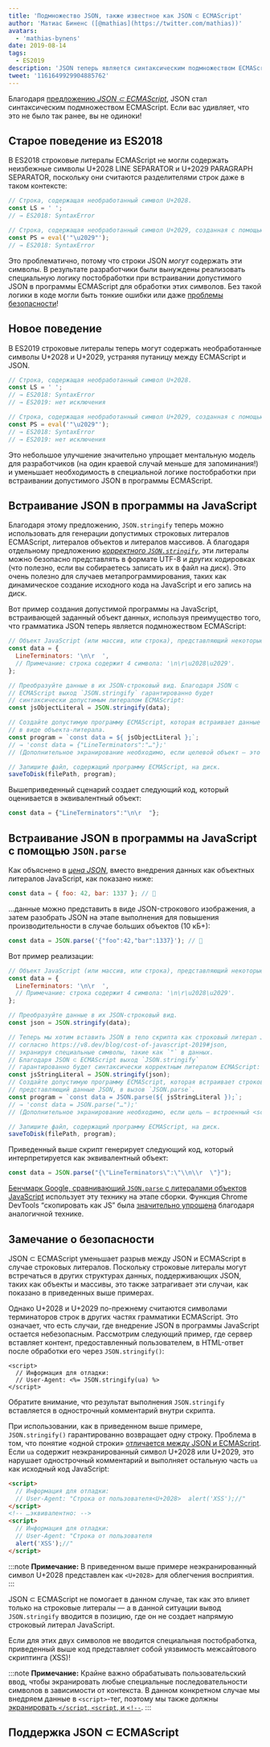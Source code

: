 ```yaml
---
title: 'Подмножество JSON, также известное как JSON ⊂ ECMAScript'
author: 'Матиас Биненс ([@mathias](https://twitter.com/mathias))'
avatars:
  - 'mathias-bynens'
date: 2019-08-14
tags:
  - ES2019
description: 'JSON теперь является синтаксическим подмножеством ECMAScript.'
tweet: '1161649929904885762'
---
```

Благодаря [предложению _JSON ⊂ ECMAScript_](https://github.com/tc39/proposal-json-superset), JSON стал синтаксическим подмножеством ECMAScript. Если вас удивляет, что это не было так ранее, вы не одиноки!

## Старое поведение из ES2018

В ES2018 строковые литералы ECMAScript не могли содержать неизбежные символы U+2028 LINE SEPARATOR и U+2029 PARAGRAPH SEPARATOR, поскольку они считаются разделителями строк даже в таком контексте:

```js
// Строка, содержащая необработанный символ U+2028.
const LS = ' ';
// → ES2018: SyntaxError

// Строка, содержащая необработанный символ U+2029, созданная с помощью `eval`:
const PS = eval('"\u2029"');
// → ES2018: SyntaxError
```

Это проблематично, потому что строки JSON _могут_ содержать эти символы. В результате разработчики были вынуждены реализовать специальную логику постобработки при встраивании допустимого JSON в программы ECMAScript для обработки этих символов. Без такой логики в коде могли быть тонкие ошибки или даже [проблемы безопасности](#security)!

<!--truncate-->
## Новое поведение

В ES2019 строковые литералы теперь могут содержать необработанные символы U+2028 и U+2029, устраняя путаницу между ECMAScript и JSON.

```js
// Строка, содержащая необработанный символ U+2028.
const LS = ' ';
// → ES2018: SyntaxError
// → ES2019: нет исключения

// Строка, содержащая необработанный символ U+2029, созданная с помощью `eval`:
const PS = eval('"\u2029"');
// → ES2018: SyntaxError
// → ES2019: нет исключения
```

Это небольшое улучшение значительно упрощает ментальную модель для разработчиков (на один краевой случай меньше для запоминания!) и уменьшает необходимость в специальной логике постобработки при встраивании допустимого JSON в программы ECMAScript.

## Встраивание JSON в программы на JavaScript

Благодаря этому предложению, `JSON.stringify` теперь можно использовать для генерации допустимых строковых литералов ECMAScript, литералов объектов и литералов массивов. А благодаря отдельному предложению [_корректного `JSON.stringify`_](/features/well-formed-json-stringify), эти литералы можно безопасно представлять в формате UTF-8 и других кодировках (что полезно, если вы собираетесь записать их в файл на диск). Это очень полезно для случаев метапрограммирования, таких как динамическое создание исходного кода на JavaScript и его запись на диск.

Вот пример создания допустимой программы на JavaScript, встраивающей заданный объект данных, используя преимущество того, что грамматика JSON теперь является подмножеством ECMAScript:

```js
// Объект JavaScript (или массив, или строка), представляющий некоторые данные.
const data = {
  LineTerminators: '\n\r  ',
  // Примечание: строка содержит 4 символа: '\n\r\u2028\u2029'.
};

// Преобразуйте данные в их JSON-строковый вид. Благодаря JSON ⊂
// ECMAScript выход `JSON.stringify` гарантированно будет
// синтаксически допустимым литералом ECMAScript:
const jsObjectLiteral = JSON.stringify(data);

// Создайте допустимую программу ECMAScript, которая встраивает данные
// в виде объекта-литерала.
const program = `const data = ${ jsObjectLiteral };`;
// → 'const data = {"LineTerminators":"…"};'
// (Дополнительное экранирование необходимо, если целевой объект — это встроенный <script>.)

// Запишите файл, содержащий программу ECMAScript, на диск.
saveToDisk(filePath, program);
```

Вышеприведенный сценарий создает следующий код, который оценивается в эквивалентный объект:

```js
const data = {"LineTerminators":"\n\r  "};
```

## Встраивание JSON в программы на JavaScript с помощью `JSON.parse`

Как объяснено в [_цена JSON_](/blog/cost-of-javascript-2019#json), вместо внедрения данных как объектных литералов JavaScript, как показано ниже:

```js
const data = { foo: 42, bar: 1337 }; // 🐌
```

…данные можно представить в виде JSON-строкового изображения, а затем разобрать JSON на этапе выполнения для повышения производительности в случае больших объектов (10 кБ+):

```js
const data = JSON.parse('{"foo":42,"bar":1337}'); // 🚀
```

Вот пример реализации:

```js
// Объект JavaScript (или массив, или строка), представляющий некоторые данные.
const data = {
  LineTerminators: '\n\r  ',
  // Примечание: строка содержит 4 символа: '\n\r\u2028\u2029'.
};

// Преобразуйте данные в их JSON-строковый вид.
const json = JSON.stringify(data);

// Теперь мы хотим вставить JSON в тело скрипта как строковый литерал JavaScript
// согласно https://v8.dev/blog/cost-of-javascript-2019#json,
// экранируя специальные символы, такие как `"` в данных.
// Благодаря JSON ⊂ ECMAScript выход `JSON.stringify`
// гарантированно будет синтаксически корректным литералом ECMAScript:
const jsStringLiteral = JSON.stringify(json);
// Создайте допустимую программу ECMAScript, которая встраивает строковый литерал JavaScript,
// представляющий данные JSON, в вызов `JSON.parse`.
const program = `const data = JSON.parse(${ jsStringLiteral });`;
// → 'const data = JSON.parse("…");'
// (Дополнительное экранирование необходимо, если цель — встроенный <script>.)

// Запишите файл, содержащий программу ECMAScript, на диск.
saveToDisk(filePath, program);
```

Приведенный выше скрипт генерирует следующий код, который интерпретируется как эквивалентный объект:

```js
const data = JSON.parse("{\"LineTerminators\":\"\\n\\r  \"}");
```

[Бенчмарк Google, сравнивающий `JSON.parse` с литералами объектов JavaScript](https://github.com/GoogleChromeLabs/json-parse-benchmark) использует эту технику на этапе сборки. Функция Chrome DevTools “скопировать как JS” была [значительно упрощена](https://chromium-review.googlesource.com/c/chromium/src/+/1464719/9/third_party/blink/renderer/devtools/front_end/elements/DOMPath.js) благодаря аналогичной технике.

## Замечание о безопасности

JSON ⊂ ECMAScript уменьшает разрыв между JSON и ECMAScript в случае строковых литералов. Поскольку строковые литералы могут встречаться в других структурах данных, поддерживающих JSON, таких как объекты и массивы, это также затрагивает эти случаи, как показано в приведенных выше примерах.

Однако U+2028 и U+2029 по-прежнему считаются символами терминаторов строк в других частях грамматики ECMAScript. Это означает, что есть случаи, где внедрение JSON в программы JavaScript остается небезопасным. Рассмотрим следующий пример, где сервер вставляет контент, предоставленный пользователем, в HTML-ответ после обработки его через `JSON.stringify()`:

```ejs
<script>
  // Информация для отладки:
  // User-Agent: <%= JSON.stringify(ua) %>
</script>
```

Обратите внимание, что результат выполнения `JSON.stringify` вставляется в однострочный комментарий внутри скрипта.

При использовании, как в приведенном выше примере, `JSON.stringify()` гарантированно возвращает одну строку. Проблема в том, что понятие «одной строки» [отличается между JSON и ECMAScript](https://speakerdeck.com/mathiasbynens/hacking-with-unicode?slide=136). Если `ua` содержит неэкранированный символ U+2028 или U+2029, это нарушает однострочный комментарий и выполняет остальную часть `ua` как исходный код JavaScript:

```html
<script>
  // Информация для отладки:
  // User-Agent: "Строка от пользователя<U+2028>  alert('XSS');//"
</script>
<!-- …эквивалентно: -->
<script>
  // Информация для отладки:
  // User-Agent: "Строка от пользователя
  alert('XSS');//"
</script>
```

:::note
**Примечание:** В приведенном выше примере неэкранированный символ U+2028 представлен как `<U+2028>` для облегчения восприятия.
:::

JSON ⊂ ECMAScript не помогает в данном случае, так как это влияет только на строковые литералы — а в данной ситуации вывод `JSON.stringify` вводится в позицию, где он не создает напрямую строковый литерал JavaScript.

Если для этих двух символов не вводится специальная постобработка, приведенный выше код представляет собой уязвимость межсайтового скриптинга (XSS)!

:::note
**Примечание:** Крайне важно обрабатывать пользовательский ввод, чтобы экранировать любые специальные последовательности символов в зависимости от контекста. В данном конкретном случае мы внедряем данные в `<script>`-тег, поэтому мы также должны [экранировать `</script`, `<script`, и `<!-​-`](https://mathiasbynens.be/notes/etago#recommendations).
:::

## Поддержка JSON ⊂ ECMAScript

<feature-support chrome="66 /blog/v8-release-66#json-ecmascript"
                 firefox="yes"
                 safari="yes"
                 nodejs="10"
                 babel="yes https://github.com/babel/babel/tree/master/packages/babel-plugin-proposal-json-strings"></feature-support>
